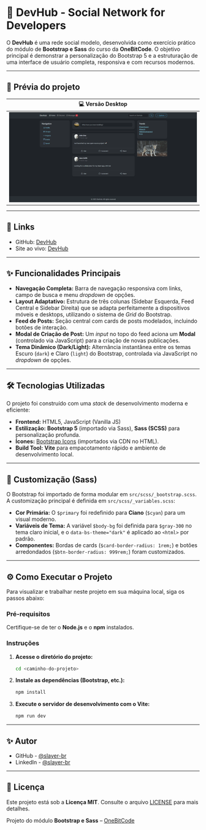 # 🎉 DevHub - Social Network for Developers

O **DevHub** é uma rede social modelo, desenvolvida como exercício prático do módulo de **Bootstrap e Sass** do curso da **OneBitCode**. O objetivo principal é demonstrar a personalização do Bootstrap 5 e a estruturação de uma interface de usuário completa, responsiva e com recursos modernos.

---

## 📸 Prévia do projeto

| 💻 Versão Desktop |
|-------------------|
| ![Desktop](/src/images/devhub.gif) |

---

## 🔗 Links

- GitHub: <a href="https://github.com/slayer-br/devhub" target="_blank" rel="noopener noreferrer">DevHub</a>
- Site ao vivo: <a href="https://slayer-br.github.io/devhub/" target="_blank" rel="noopener noreferrer">DevHub</a>

---


## ✨ Funcionalidades Principais

* **Navegação Completa:** Barra de navegação responsiva com links, campo de busca e menu *dropdown* de opções.
* **Layout Adaptativo:** Estrutura de três colunas (Sidebar Esquerda, Feed Central e Sidebar Direita) que se adapta perfeitamente a dispositivos móveis e desktops, utilizando o sistema de *Grid* do Bootstrap.
* **Feed de Posts:** Seção central com cards de posts modelados, incluindo botões de interação.
* **Modal de Criação de Post:** Um *input* no topo do feed aciona um **Modal** (controlado via JavaScript) para a criação de novas publicações.
* **Tema Dinâmico (Dark/Light):** Alternância instantânea entre os temas Escuro (`dark`) e Claro (`light`) do Bootstrap, controlada via JavaScript no *dropdown* de opções.

---

## 🛠️ Tecnologias Utilizadas

O projeto foi construído com uma *stack* de desenvolvimento moderna e eficiente:

* **Frontend:** HTML5, JavaScript (Vanilla JS)
* **Estilização:** **Bootstrap 5** (importado via Sass), **Sass (SCSS)** para personalização profunda.
* **Ícones:** [Bootstrap Icons](https://icons.getbootstrap.com/) (importados via CDN no HTML).
* **Build Tool:** **Vite** para empacotamento rápido e ambiente de desenvolvimento local.

---

## 🎨 Customização (Sass)

O Bootstrap foi importado de forma modular em `src/scss/_bootstrap.scss`. A customização principal é definida em `src/scss/_variables.scss`:

* **Cor Primária:** O `$primary` foi redefinido para **Ciano** (`$cyan`) para um visual moderno.
* **Variáveis de Tema:** A variável `$body-bg` foi definida para `$gray-300` no tema claro inicial, e o `data-bs-theme="dark"` é aplicado ao `<html>` por padrão.
* **Componentes:** Bordas de cards (`$card-border-radius: 1rem;`) e botões arredondados (`$btn-border-radius: 999rem;`) foram customizados.

---

## ⚙️ Como Executar o Projeto

Para visualizar e trabalhar neste projeto em sua máquina local, siga os passos abaixo:

### Pré-requisitos

Certifique-se de ter o **Node.js** e o **npm** instalados.

### Instruções

1.  **Acesse o diretório do projeto:**
    ```bash
    cd <caminho-do-projeto>
    ```

2.  **Instale as dependências (Bootstrap, etc.):**
    ```bash
    npm install
    ```

3.  **Execute o servidor de desenvolvimento com o Vite:**
    ```bash
    npm run dev
    ```

---

## ✨ Autor

- GitHub - <a href="https://github.com/slayer-br" target="_blank" rel="noopener noreferrer">@slayer-br</a>
- LinkedIn - <a href="https://www.linkedin.com/in/carlos-alberto-da-silva-93758b270/" target="_blank" rel="noopener noreferrer">@slayer-br</a>

---

## 📜 Licença  

Este projeto está sob a **Licença MIT**. Consulte o arquivo [LICENSE](./LICENSE) para mais detalhes. 

Projeto do módulo **Bootstrap e Sass** – [OneBitCode](https://onebitcode.com)